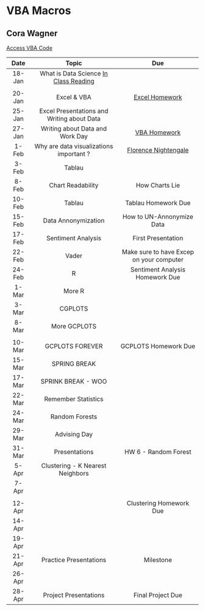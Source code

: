 # VBA Macros
## Cora Wagner

[Access VBA Code](https://github.com/CoraWagner/VBA/blob/4c92d580e2708a17d2b36338adc8a5b30a6afc44/MacrosCode)



|    Date    |                            Topic                           |                                                                 Due                                                                  |
|:----------:|:----------------------------------------------------------:|:-----------------------------------------------------------------------------------------------------------------------------------:|
|   18-Jan   | What is Data Science [In Class Reading](http://jse.amstat.org/v23n2/witmer.pdf) |                                               
                               |
|   20-Jan   |                        Excel & VBA                         | [Excel Homework](https://docs.google.com/document/d/1g8eOYNe9sDmrstRgvFRZBskxjaIaD7Za4lFXSgPPkVw/edit) |
|   25-Jan   |         Excel Presentations and Writing about Data         |                                                                                                                                      |
|   27-Jan   |              Writing about Data and Work Day               | [VBA Homework](https://docs.google.com/document/d/1bTkmUon_Kq6_DupNw2Szh-T4rFGqzeA2aIIBy7m1yhk/edit)                                |
|    1-Feb   |           Why are data visualizations important ?          | [Florence Nightengale](https://docs.google.com/forms/d/1FBgScIpV9Vpa-jb1nlWuoCqOxFE7v5SmQtacpFHpIq8/edit) |
|    3-Feb   |                           Tablau                           |                                                                                                                                      |
|    8-Feb   |                      Chart Readability                     |                                                            How Charts Lie                                                           |
|   10-Feb   |                           Tablau                           |                                                             Tablau Homework Due                                                     |
|   15-Feb   |                    Data Annonymization                     |                                                     How to UN-Annonymize Data                                                       |
|   17-Feb   |                           Sentiment Analysis               |                                                          First Presentation                                                         |
|   22-Feb   |                              Vader                         |                                            Make sure to have Excep on your computer                                                  |
|   24-Feb   |                          R                                 |                                                           Sentiment Analysis Homework Due                                            |
|    1-Mar   |                           More R                           |                                                                                                                                      |
|    3-Mar   |                           CGPLOTS                          |                                                                                                                                      |
|    8-Mar   |                       More GCPLOTS                         |                                                        
                               |
|   10-Mar   |                      GCPLOTS FOREVER                       |                                                                 GCPLOTS Homework Due                                                |
|   15-Mar   |                        SPRING BREAK                        |                                                                                                                                      |
|   17-Mar   |                       SPRINK BREAK - WOO                   |                                                                                                                                      |
|   22-Mar   |                     Remember Statistics                    |                                                                                                                                      |
|   24-Mar   |                       Random Forests                       |                                                                                                                                      |
|   29-Mar   |                        Advising Day                        |                                                                                                                                      |
|   31-Mar   |                 Presentations                              |                                                         HW 6 - Random Forest                                                        |
|    5-Apr   |              Clustering - K Nearest Neighbors              |                                                                                                                                      |
|    7-Apr   |                                                            |                    
                               |
|   12-Apr   |                                                            |                                                                     Clustering Homework Due                                          |
|   14-Apr   |                                                            |                                                                                                                                      |
|   19-Apr   |                                                            |                                                                                                                                      |
|   21-Apr   |                  Practice Presentations                    |                                                 Milestone                                                                            |
|   26-Apr   |                                                            |                                                                                                                                      |
|   28-Apr   |                 Project Presentations                      |                                          Final Project Due                                                                          |
